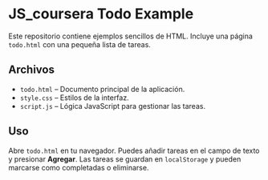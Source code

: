 # JS_coursera Todo Example

Este repositorio contiene ejemplos sencillos de HTML. Incluye una página `todo.html` con una pequeña lista de tareas.

## Archivos
- `todo.html` – Documento principal de la aplicación.
- `style.css` – Estilos de la interfaz.
- `script.js` – Lógica JavaScript para gestionar las tareas.

## Uso
Abre `todo.html` en tu navegador. Puedes añadir tareas en el campo de texto y presionar **Agregar**. Las tareas se guardan en `localStorage` y pueden marcarse como completadas o eliminarse.
